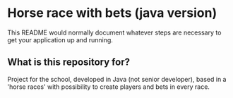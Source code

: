# Horse race with bets (java version)

This README would normally document whatever steps are necessary to get your
application up and running.

## What is this repository for?

Project for the school, developed in Java (not senior developer), based in a 'horse races'
with possibility to create players and bets in every race.
